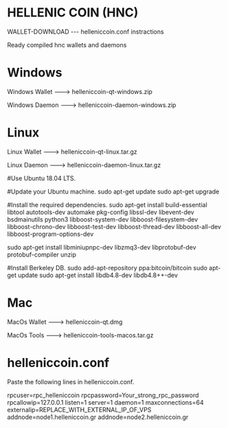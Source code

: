 # HELLENIC COIN (HNC)

   WALLET-DOWNLOAD  --- helleniccoin.conf instractions

Ready compiled hnc wallets and daemons


# Windows 

Windows Wallet ---> helleniccoin-qt-windows.zip

Windows Daemon ---> helleniccoin-daemon-windows.zip


# Linux 

Linux Wallet  ---> helleniccoin-qt-linux.tar.gz

Linux Daemon  ---> helleniccoin-daemon-linux.tar.gz

#Use Ubuntu 18.04 LTS.

#Update your Ubuntu machine.
sudo apt-get update
sudo apt-get upgrade

#Install the required dependencies.
sudo apt-get install build-essential libtool autotools-dev automake pkg-config libssl-dev libevent-dev bsdmainutils python3 libboost-system-dev libboost-filesystem-dev libboost-chrono-dev libboost-test-dev libboost-thread-dev libboost-all-dev libboost-program-options-dev

sudo apt-get install libminiupnpc-dev libzmq3-dev libprotobuf-dev protobuf-compiler unzip

#Install Berkeley DB.
sudo add-apt-repository ppa:bitcoin/bitcoin
sudo apt-get update
sudo apt-get install libdb4.8-dev libdb4.8++-dev


# Mac

MacOs Wallet ---> helleniccoin-qt.dmg

MacOs Tools  ---> helleniccoin-tools-macos.tar.gz

# helleniccoin.conf

Paste the following lines in helleniccoin.conf.

rpcuser=rpc_helleniccoin
rpcpassword=Your_strong_rpc_password
rpcallowip=127.0.0.1
listen=1
server=1
daemon=1
maxconnections=64
externalip=REPLACE_WITH_EXTERNAL_IP_OF_VPS
addnode=node1.helleniccoin.gr
addnode=node2.helleniccoin.gr
